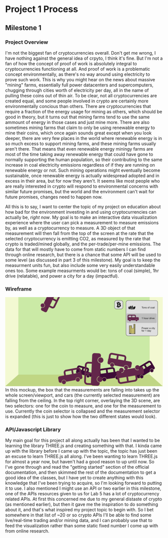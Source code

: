 # Project 1 Process
## Milestone 1
### Project Overview
I'm not the biggest fan of cryptocurrencies overall. Don't get me wrong, I have nothing against the general idea of crpyto, I think it's fine. But I'm not a fan of how the concept of proof of work is absolutely integral to cryptocurrencies functioning at all. And proof of work is a problematic concept environmentally, as there's no way around using electricity to prove such work. This is why you might hear on the news about massive "mining" farms, essentially full power datacenters and supercomputers, chugging through cities worth of electricity per day, all in the name of pulling these coins out of thin air. To be clear, not all cryptocurrencies are created equal, and some people involved in crypto are certainly more environmentally concious than others. There are cryptocurrencies that require a fraction of the energy usage for mining as others, which should be good in theory, but it turns out that mining farms tend to use the same ammount of energy in those cases and just mine more. There are also sometimes mining farms that claim to only be using renewable energy to mine their coins, which once again sounds great except when you look deeper, there are very few places in the world where renewable energy is in so much excess to support mining farms, and these mining farms usually aren't there. That means that even renewable energy miningy farms are most of the time taking away renewable energy that could have gone to normally supporting the human population, so their contributing to the same increase in coal electricity emissions regardless of if they are running on renewable energy or not. Such mining operations might eventually become sustainable, once renewable energy is actually widespread adopted and in excess in their area, but for now they aren't. It seems like most people who are really interested in crypto will respond to environmental concerns with similar future promises, but the world and the environment can't wait for future promises, changes need to happen now.

All this is to say, I want to center the topic of my project on education about how bad for the environment investing in and using cryptocurrencies can actually be, *right now*. My goal is to make an interactive data visualization experience where the user can pick a measurement to measure emissions by, as well as a cryptocurrency to measure. A 3D object of that measurement will then fall from the top of the screen at the rate that the selected cryptocurrency is emitting CO2, as measured by the rate that crypto is traded/mined globally, and the per-trade/per-mine emissions. The data for that will mostly have to come from static numbers I can find through online research, but there is a chance that some API will be used to some level (as discussed in part 3 of this milestone). My goal is to keep the measurment units fun, but also include some very easily understandable ones too. Some example measurments would be: tons of coal (simple), 1hr drive (relatable), and power a city for a day (impactful).
### Wireframe
![A wireframe/mockup of my project, featuring a 3D box which cars are falling into, and a couple of selectors to chose the coin to measure and what to measure the coin by.](../resources/project-1-mockup-wireframe.png)
In this mockup, the box that the measurements are falling into takes up the whole screen/viewport, and cars (the currently selected measurement) are falling from the ceiling. In the top right corner, overlaying the 3D scene, are two selectors: one for the coin to measure, and one for the measurement to use. Currently the coin selector is collapsed and the measurement selector is expanded (this is just to show how the two different states would look).

### API/Javascript Library
My main goal for this project all along actually has been that I wanted to be learning the library THREE.js and creating something with that. I kinda came up with the library before I came up with the topic, the topic has just been an excuse to learn THREE.js all along. I've been wanting to learn THREE.js for almost a year now, but haven't had a good reason to up until now. So I've gone through and read the "getting started" section of the official documentation, and then skimmed the rest of the documentation to get a good idea of the classes, but I have yet to create anything with this knowledge that I've been trying to acquire, so I'm looking forward to putting it to use. I also mentioned I might use an API or two earlier in this milestone, one of the APIs resources given to us for Lab 5 has a lot of cryptocurrency related APIs. At first this concerned me due to my general distaste of crypto (as mentioned earlier), but then it gave me the inspiration to do something about it, and that's what inspired my project topic to begin with. So I bet somewhere in that list of ~20 or so crypto APIs I'll be able to find some live/real-time trading and/or mining data, and I can probably use that to feed the visualization rather than some static fixed number I come up with from online research.
